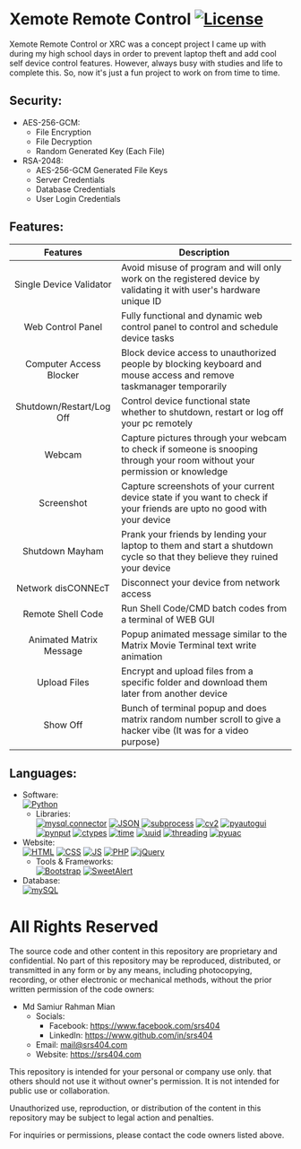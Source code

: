 # Xemote Remote Control [![License](https://img.shields.io/badge/License-All%20Rights%20Reserved-red.svg?&style=for-the-badge)](#)
Xemote Remote Control or XRC was a concept project I came up with during my high school days in order to prevent laptop theft and add cool self device control features. However, always busy with studies and life to complete this. So, now it's just a fun project to work on from time to time.

## Security:
- AES-256-GCM:
  - File Encryption
  - File Decryption
  - Random Generated Key (Each File)
- RSA-2048:
  - AES-256-GCM Generated File Keys
  - Server Credentials
  - Database Credentials
  - User Login Credentials

## Features:
| Features | Description |
| :------: | ----------- |
| Single Device Validator | Avoid misuse of program and will only work on the registered device by validating it with user's hardware unique ID |
| Web Control Panel | Fully functional and dynamic web control panel to control and schedule device tasks |
| Computer Access Blocker | Block device access to unauthorized people by blocking keyboard and mouse access and remove taskmanager temporarily |
| Shutdown/Restart/Log Off | Control device functional state whether to shutdown, restart or log off your pc remotely |
| Webcam | Capture pictures through your webcam to check if someone is snooping through your room without your permission or knowledge |
| Screenshot | Capture screenshots of your current device state if you want to check if your friends are upto no good with your device |
| Shutdown Mayham | Prank your friends by lending your laptop to them and start a shutdown cycle so that they believe they ruined your device |
| Network disCONNEcT | Disconnect your device from network access |
| Remote Shell Code | Run Shell Code/CMD batch codes from a terminal of WEB GUI |
| Animated Matrix Message | Popup animated message similar to the Matrix Movie Terminal text write animation |
| Upload Files | Encrypt and upload files from a specific folder and download them later from another device |
| Show Off | Bunch of terminal popup and does matrix random number scroll to give a hacker vibe (It was for a video purpose) |
 
## Languages:
- Software:
<br> [![Python](https://img.shields.io/badge/Python-silver.svg?logo=python&style=flat-square)](#)
  - Libraries: 
<br> [![mysql.connector](https://img.shields.io/badge/mysql.connector-teal.svg?style=flat-square)](#) [![JSON](https://img.shields.io/badge/json-teal.svg?style=flat-square)](#) [![subprocess](https://img.shields.io/badge/subprocess-teal.svg?style=flat-square)](#) [![cv2](https://img.shields.io/badge/cv2-teal.svg?style=flat-square)](#) [![pyautogui](https://img.shields.io/badge/pyautogui-teal.svg?style=flat-square)](#) [![pynput](https://img.shields.io/badge/pynput-teal.svg?style=flat-square)](#) [![ctypes](https://img.shields.io/badge/ctypes-teal.svg?style=flat-square)](#) [![time](https://img.shields.io/badge/time-teal.svg?style=flat-square)](#) [![uuid](https://img.shields.io/badge/uuid-teal.svg?style=flat-square)](#) [![threading](https://img.shields.io/badge/threading-teal.svg?style=flat-square)](#) [![pyuac](https://img.shields.io/badge/pyuac-teal.svg?style=flat-square)](#)
- Website:
<br> [![HTML](https://img.shields.io/badge/HTML-silver.svg?logo=html5&style=flat-square)](#) [![CSS](https://img.shields.io/badge/CSS-blue.svg?logo=css3&style=flat-square)](#) [![JS](https://img.shields.io/badge/JavaScript-yellow.svg?logo=javascript&logoColor=white&style=flat-square)](#) [![PHP](https://img.shields.io/badge/PHP-blue.svg?logo=php&logoColor=white&style=flat-square)](#) [![jQuery](https://img.shields.io/badge/jQuery-yellow.svg?logo=jquery&logoColor=white&style=flat-square)](#)
  - Tools & Frameworks:
<br> [![Bootstrap](https://img.shields.io/badge/bootstrap-purple.svg?logo=bootstrap&logoColor=white&style=flat-square)](#) [![SweetAlert](https://img.shields.io/badge/Sweet-Alert-red.svg?style=flat-square)](#)
- Database:
<br> [![mySQL](https://img.shields.io/badge/mySQL-blue.svg?logo=mysql&logoColor=white&style=flat-square)](#)

# All Rights Reserved

The source code and other content in this repository are proprietary and confidential. No part of this repository may be reproduced, distributed, or transmitted in any form or by any means, including photocopying, recording, or other electronic or mechanical methods, without the prior written permission of the code owners:

- Md Samiur Rahman Mian
  - Socials: 
    - Facebook: https://www.facebook.com/srs404 
    - LinkedIn: https://www.github.com/in/srs404
  - Email: mail@srs404.com
  - Website: https://srs404.com

This repository is intended for your personal or company use only. that others should not use it without owner's permission. It is not intended for public use or collaboration.

Unauthorized use, reproduction, or distribution of the content in this repository may be subject to legal action and penalties.

For inquiries or permissions, please contact the code owners listed above.
